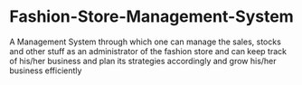 # Fashion-Store-Management-System
A Management System through which one can manage the sales, stocks and other stuff as an administrator of the fashion store and can keep track of his/her business and plan its strategies accordingly and grow his/her business efficiently
